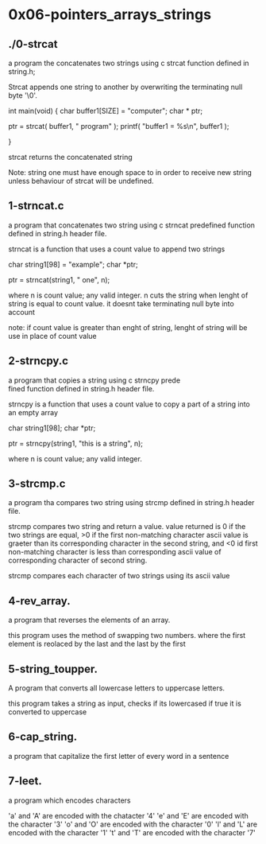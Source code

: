 # 0x06-pointers_arrays_strings

## ./0-strcat

a program the concatenates two strings using c strcat function defined in string.h;

Strcat appends one string to another by overwriting the terminating null byte '\0'.

int main(void)
{
  char buffer1[SIZE] = "computer";
  char * ptr;

  ptr = strcat( buffer1, " program" );
  printf( "buffer1 = %s\n", buffer1 );

}

strcat returns the concatenated string

Note: string one must have enough space to in order to receive new string unless behaviour of strcat will be undefined.

## 1-strncat.c

a program that concatenates two string using c strncat predefined function defined in string.h header file.

strncat is a function that uses a count value to append two strings

char string1[98] = "example";
char *ptr;

ptr = strncat(string1, " one", n);

where n is count value; any valid integer. n cuts the string when lenght of string is equal to count value. it doesnt take terminating null byte into account

note: if count value is greater than enght of string, lenght of string will be use in place of count value

## 2-strncpy.c

a program that copies a  string using c strncpy prede\
fined function defined in string.h header file.

strncpy is a function that uses a count value to copy a part of a string into an empty array

char string1[98];
char *ptr;

ptr = strncpy(string1, "this is a string", n);

where n is count value; any valid integer.

## 3-strcmp.c

a program tha compares two string using strcmp defined in string.h header file.

strcmp compares two string and return a value. value returned is 0 if the two strings  are equal, >0 if the first non-matching character ascii value is graeter than its corresponding character in the second string, and <0 id first non-matching character is less than corresponding ascii value of corresponding character of second string.

strcmp compares each character of two strings using its ascii value

## 4-rev_array.

a program that reverses the elements of an array.

this program uses the method of swapping two numbers. where the first element is reolaced by the last and the last by the first

## 5-string_toupper.

A program that converts all lowercase letters to uppercase letters.

this program takes a string as input, checks if its lowercased if true it is converted to uppercase

## 6-cap_string.

a program that capitalize the first letter of every word in a sentence

## 7-leet.

a program which encodes characters

'a' and 'A' are encoded with the chatacter '4'
'e' and 'E' are encoded with the character '3'
'o' and 'O' are encoded with the character '0'
'l' and 'L' are encoded with the character '1'
't' and 'T' are encoded with the character '7'